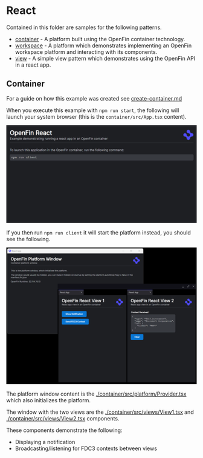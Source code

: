 # React

Contained in this folder are samples for the following patterns.

* [container](./container) - A platform built using the OpenFin container technology.
* [workspace](./workspace) - A platform which demonstrates implementing an OpenFin workspace platform and interacting with its components.
* [view](./view) - A simple view pattern which demonstrates using the OpenFin API in a react app.

## Container

For a guide on how this example was created see [create-container.md](./creating-container.md)

When you execute this example with `npm run start`, the following will launch your system browser (this is the `container/src/App.tsx` content).

![Container Browser](./container-browser.png)

If you then run `npm run client` it will start the platform instead, you should see the following.

![Container Platform](./container-platform.png)

The platform window content is the [./container/src/platform/Provider.tsx](./container/src/platform/Provider.tsx) which also initializes the platform.

The window with the two views are the [./container/src/views/View1.tsx](./container/src/views/View1.tsx) and [./container/src/views/View2.tsx](./container/src/views/View2.tsx) components.

These components demonstrate the following:

* Displaying a notification
* Broadcasting/listening for FDC3 contexts between views
